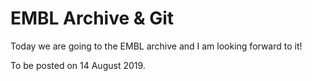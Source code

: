 # EMBL Archive & Git

Today we are going to the EMBL archive and I am looking forward to it!

To be posted on 14 August 2019.
